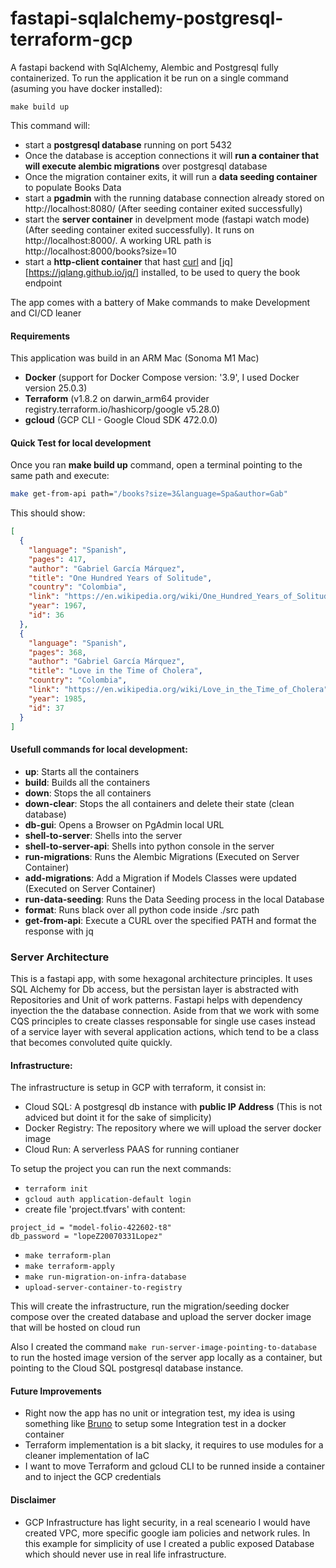 # fastapi-sqlalchemy-postgresql-terraform-gcp
A fastapi backend with SqlAlchemy, Alembic and Postgresql fully containerized. To run the application it be run on a single command (asuming you have docker installed):
```
make build up
```
This command will: 
- start a __postgresql database__ running on port 5432
- Once the database is acception connections it will __run a container that will execute alembic migrations__ over postgresql database
- Once the migration container exits, it will run a __data seeding container__ to populate Books Data
- start a __pgadmin__ with the running database connection already stored on http://localhost:8080/ (After seeding container exited successfully)
- start the __server container__ in develpment mode (fastapi watch mode) (After seeding container exited successfully). It runs on http://localhost:8000/. A working URL path is http://localhost:8000/books?size=10 
- start a __http-client container__ that hast [curl](https://curl.se/) and [jq][https://jqlang.github.io/jq/] installed, to be used to query the book endpoint

The app comes with a battery of Make commands to make Development and CI/CD leaner

#### Requirements
This application was build in an ARM Mac (Sonoma M1 Mac)
- __Docker__ (support for Docker Compose version: '3.9', I used Docker version 25.0.3)
- __Terraform__ (v1.8.2 on darwin_arm64 provider registry.terraform.io/hashicorp/google v5.28.0)
- __gcloud__ (GCP CLI - Google Cloud SDK 472.0.0)

#### Quick Test for local development
Once you ran __make build up__ command, open a terminal pointing to the same path and execute:
```sh
make get-from-api path="/books?size=3&language=Spa&author=Gab"
```
This should show:
```json
[
  {
    "language": "Spanish",
    "pages": 417,
    "author": "Gabriel García Márquez",
    "title": "One Hundred Years of Solitude",
    "country": "Colombia",
    "link": "https://en.wikipedia.org/wiki/One_Hundred_Years_of_Solitude",
    "year": 1967,
    "id": 36
  },
  {
    "language": "Spanish",
    "pages": 368,
    "author": "Gabriel García Márquez",
    "title": "Love in the Time of Cholera",
    "country": "Colombia",
    "link": "https://en.wikipedia.org/wiki/Love_in_the_Time_of_Cholera",
    "year": 1985,
    "id": 37
  }
]
```
#### Usefull commands for local development:
- __up__: Starts all the containers
- __build__:  Builds all the containers
- __down__: Stops the all containers
- __down-clear__: Stops the all containers and delete their state (clean database)
- __db-gui__: Opens a Browser on PgAdmin local URL
- __shell-to-server__:  Shells into the server
- __shell-to-server-api__: Shells into python console in the server
- __run-migrations__:  Runs the Alembic Migrations (Executed on Server Container)
- __add-migrations__: Add a Migration if Models Classes were updated (Executed on Server Container)
- __run-data-seeding__: Runs the Data Seeding process in the local Database
- __format__:  Runs black over all python code inside ./src path
- __get-from-api__: Execute a CURL over the specified PATH and format the response with jq

### Server Architecture
This is a fastapi app, with some hexagonal architecture principles. It uses SQL Alchemy for Db access, but the persistan layer is abstracted with Repositories and Unit of work patterns. Fastapi helps with dependency inyection the the database connection. Aside from that we work with some CQS principles to create classes responsable for single use cases instead of a service layer with several application actions, which tend to be a class that becomes convoluted quite quickly.

#### Infrastructure:
The infrastructure is setup in GCP with terraform, it consist in:
- Cloud SQL: A postgresql db instance with __public IP Address__ (This is not adviced but doint it for the sake of simplicity)
- Docker Registry: The repository where we will upload the server docker image
- Cloud Run: A serverless PAAS for running contianer

To setup the project you can run the next commands:
- `terraform init`
- `gcloud auth application-default login`
- create file 'project.tfvars' with content:
```t
project_id = "model-folio-422602-t8"
db_password = "lopeZ20070331Lopez"
```
- `make terraform-plan`
- `make terraform-apply`
- `make run-migration-on-infra-database`
- `upload-server-container-to-registry`

This will create the infrastructure, run the migration/seeding docker compose over the created database and upload the server docker image that will be hosted on cloud run

Also I created the command `make run-server-image-pointing-to-database` to run the hosted image version of the server app locally as a container, but pointing to the Cloud SQL postgresql database instance.

#### Future Improvements
- Right now the app has no unit or integration test, my idea is using something like [Bruno](https://www.usebruno.com/) to setup some Integration test in a docker container
- Terraform implementation is a bit slacky, it requires to use modules for a cleaner implementation of IaC
- I want to move Terraform and gcloud CLI to be runned inside a container and to inject the GCP credentials

#### Disclaimer
- GCP Infrastructure has light security, in a real sceneario I would have created VPC, more specific google iam policies and network rules. In this example for simplicity of use I created a public exposed Database which should never use in real life infrastructure.